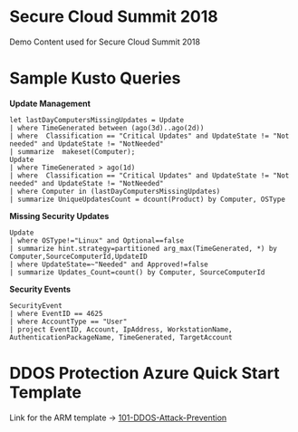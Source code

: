 # Secure Cloud Summit 2018
Demo Content used for Secure Cloud Summit 2018 


# Sample Kusto Queries

**Update Management**

```
let lastDayComputersMissingUpdates = Update
| where TimeGenerated between (ago(3d)..ago(2d))
| where  Classification == "Critical Updates" and UpdateState != "Not needed" and UpdateState != "NotNeeded"
| summarize  makeset(Computer);
Update
| where TimeGenerated > ago(1d)
| where  Classification == "Critical Updates" and UpdateState != "Not needed" and UpdateState != "NotNeeded"
| where Computer in (lastDayComputersMissingUpdates)
| summarize UniqueUpdatesCount = dcount(Product) by Computer, OSType
```

**Missing Security Updates**

```
Update
| where OSType!="Linux" and Optional==false
| summarize hint.strategy=partitioned arg_max(TimeGenerated, *) by Computer,SourceComputerId,UpdateID
| where UpdateState=~"Needed" and Approved!=false
| summarize Updates_Count=count() by Computer, SourceComputerId
```

**Security Events**

```
SecurityEvent 
| where EventID == 4625 
| where AccountType == "User" 
| project EventID, Account, IpAddress, WorkstationName, AuthenticationPackageName, TimeGenerated, TargetAccount 
```

# DDOS Protection Azure Quick Start Template 
Link for the ARM template -> [101-DDOS-Attack-Prevention](https://github.com/Azure/azure-quickstart-templates/tree/master/101-DDoS-Attack-Prevention)
